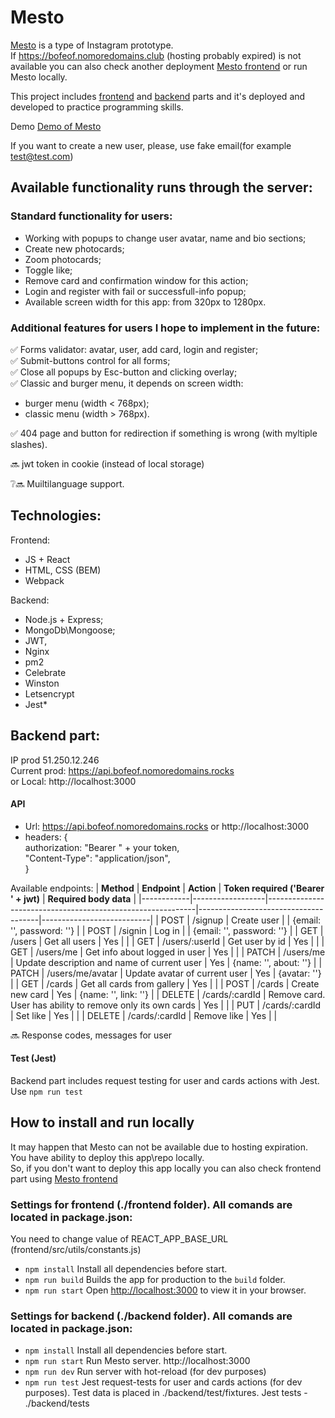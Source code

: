 # Mesto

[Mesto](https://bofeof.nomoredomains.club) is a type of Instagram prototype.  
If https://bofeof.nomoredomains.club (hosting probably expired) is not available you can also check another deployment [Mesto frontend](https://bofeof.github.io/react-mesto-auth) or run Mesto locally.

This project includes [frontend](https://github.com/bofeof/react-mesto-auth) and [backend](https://github.com/bofeof/express-mesto-gha) parts and it's deployed and developed to practice programming skills.

Demo [Demo of Mesto](https://github.com/bofeof/react-mesto-api-full/issues/5)

If you want to create a new user, please, use fake email(for example test@test.com)

## Available functionality runs through the server:

### Standard functionality for users:

- Working with popups to change user avatar, name and bio sections;
- Create new photocards;
- Zoom photocards;
- Toggle like;
- Remove card and confirmation window for this action;
- Login and register with fail or successfull-info popup;
- Available screen width for this app: from 320px to 1280px.

### Additional features for users I hope to implement in the future:

✅ Forms validator: avatar, user, add card, login and register;  
✅ Submit-buttons control for all forms;  
✅ Close all popups by Esc-button and clicking overlay;  
✅ Classic and burger menu, it depends on screen width:

- burger menu (width < 768px);
- classic menu (width > 768px).  

✅ 404 page and button for redirection if something is wrong (with myltiple slashes).

🔜 jwt token in cookie (instead of local storage)

❔🔜 Muiltilanguage support.

## Technologies:

Frontend:

- JS + React
- HTML, CSS (BEM)
- Webpack

Backend:

- Node.js + Express;
- MongoDb\Mongoose;
- JWT,
- Nginx
- pm2
- Celebrate
- Winston
- Letsencrypt
- Jest\*

## Backend part:

IP prod 51.250.12.246  
Current prod:  https://api.bofeof.nomoredomains.rocks  
or 
Local: http://localhost:3000

#### API

- Url: https://api.bofeof.nomoredomains.rocks or http://localhost:3000
- headers: {  
   authorization: "Bearer " + your token,  
   "Content-Type": "application/json",  
  }

Available endpoints:
| **Method** | **Endpoint** | **Action** | **Token required ('Bearer ' + jwt)** | **Required body data** |
|------------|------------------|------------------------------------------------------------|--------------------------------------|---------------------------|
| POST | /signup | Create user | | {email: '', password: ''} |
| POST | /signin | Log in | | {email: '', password: ''} |
| GET | /users | Get all users | Yes | |
| GET | /users/:userId | Get user by id | Yes | |
| GET | /users/me | Get info about logged in user | Yes | |
| PATCH | /users/me | Update description and name of current user | Yes | {name: '', about: ''} |
| PATCH | /users/me/avatar | Update avatar of current user | Yes | {avatar: ''} |
| GET | /cards | Get all cards from gallery | Yes | |
| POST | /cards | Create new card | Yes | {name: '', link: ''} |
| DELETE | /cards/:cardId | Remove card. User has ability to remove only its own cards | Yes | |
| PUT | /cards/:cardId | Set like | Yes | |
| DELETE | /cards/:cardId | Remove like | Yes | |

🔜 Response codes, messages for user

#### Test (Jest)

Backend part includes request testing for user and cards actions with Jest.  
Use `npm run test`

## How to install and run locally

It may happen that Mesto can not be available due to hosting expiration. You have ability to deploy this app\repo locally.  
So, if you don't want to deploy this app locally you can also check frontend part using [Mesto frontend](https://bofeof.github.io/react-mesto-auth)

### Settings for frontend (./frontend folder). All comands are located in package.json:

You need to change value of REACT_APP_BASE_URL (frontend/src/utils/constants.js)
- `npm install` Install all dependencies before start.
- `npm run build` Builds the app for production to the `build` folder.
- `npm run start` Open [http://localhost:3000](http://localhost:3000) to view it in your browser.

### Settings for backend (./backend folder). All comands are located in package.json:

- `npm install` Install all dependencies before start.
- `npm run start` Run Mesto server. http://localhost:3000
- `npm run dev` Run server with hot-reload (for dev purposes)
- `npm run test` Jest request-tests for user and cards actions (for dev purposes). Test data is placed in ./backend/test/fixtures. Jest tests - ./backend/tests
